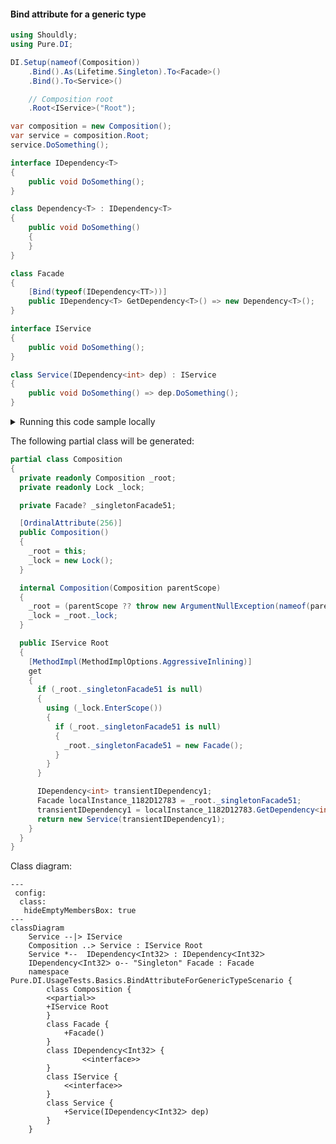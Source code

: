 #### Bind attribute for a generic type


```c#
using Shouldly;
using Pure.DI;

DI.Setup(nameof(Composition))
    .Bind().As(Lifetime.Singleton).To<Facade>()
    .Bind().To<Service>()

    // Composition root
    .Root<IService>("Root");

var composition = new Composition();
var service = composition.Root;
service.DoSomething();

interface IDependency<T>
{
    public void DoSomething();
}

class Dependency<T> : IDependency<T>
{
    public void DoSomething()
    {
    }
}

class Facade
{
    [Bind(typeof(IDependency<TT>))]
    public IDependency<T> GetDependency<T>() => new Dependency<T>();
}

interface IService
{
    public void DoSomething();
}

class Service(IDependency<int> dep) : IService
{
    public void DoSomething() => dep.DoSomething();
}
```

<details>
<summary>Running this code sample locally</summary>

- Make sure you have the [.NET SDK 9.0](https://dotnet.microsoft.com/en-us/download/dotnet/9.0) or later is installed
```bash
dotnet --list-sdk
```
- Create a net9.0 (or later) console application
```bash
dotnet new console -n Sample
```
- Add references to NuGet packages
  - [Pure.DI](https://www.nuget.org/packages/Pure.DI)
  - [Shouldly](https://www.nuget.org/packages/Shouldly)
```bash
dotnet add package Pure.DI
dotnet add package Shouldly
```
- Copy the example code into the _Program.cs_ file

You are ready to run the example 🚀
```bash
dotnet run
```

</details>

The following partial class will be generated:

```c#
partial class Composition
{
  private readonly Composition _root;
  private readonly Lock _lock;

  private Facade? _singletonFacade51;

  [OrdinalAttribute(256)]
  public Composition()
  {
    _root = this;
    _lock = new Lock();
  }

  internal Composition(Composition parentScope)
  {
    _root = (parentScope ?? throw new ArgumentNullException(nameof(parentScope)))._root;
    _lock = _root._lock;
  }

  public IService Root
  {
    [MethodImpl(MethodImplOptions.AggressiveInlining)]
    get
    {
      if (_root._singletonFacade51 is null)
      {
        using (_lock.EnterScope())
        {
          if (_root._singletonFacade51 is null)
          {
            _root._singletonFacade51 = new Facade();
          }
        }
      }

      IDependency<int> transientIDependency1;
      Facade localInstance_1182D12783 = _root._singletonFacade51;
      transientIDependency1 = localInstance_1182D12783.GetDependency<int>();
      return new Service(transientIDependency1);
    }
  }
}
```

Class diagram:

```mermaid
---
 config:
  class:
   hideEmptyMembersBox: true
---
classDiagram
	Service --|> IService
	Composition ..> Service : IService Root
	Service *--  IDependencyᐸInt32ᐳ : IDependencyᐸInt32ᐳ
	IDependencyᐸInt32ᐳ o-- "Singleton" Facade : Facade
	namespace Pure.DI.UsageTests.Basics.BindAttributeForGenericTypeScenario {
		class Composition {
		<<partial>>
		+IService Root
		}
		class Facade {
			+Facade()
		}
		class IDependencyᐸInt32ᐳ {
				<<interface>>
		}
		class IService {
			<<interface>>
		}
		class Service {
			+Service(IDependencyᐸInt32ᐳ dep)
		}
	}
```

